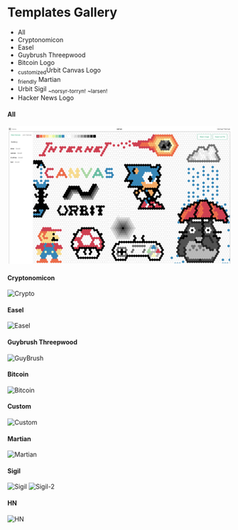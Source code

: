 # Templates Gallery

- All
- Cryptonomicon
- Easel
- Guybrush Threepwood
- Bitcoin Logo
- <sub>customized</sub>Urbit Canvas Logo
- <sub>friendly</sub> Martian
- Urbit Sigil <sub>~norsyr-torryn!</sub> <sub>~larsen!</sub>
- Hacker News Logo

#### All

![All](/images/mesh.png)

#### Cryptonomicon
![Crypto](/images/crypto.png)
#### Easel
![Easel](/images/easel.png)
#### Guybrush Threepwood
![GuyBrush](/images/guy.png)
#### Bitcoin
![Bitcoin](/images/bitcoin.png)
#### Custom
![Custom](/images/custom.png)
#### Martian
![Martian](/images/martian.png)
#### Sigil
![Sigil](/images/sigil-no-side.png)
![Sigil-2](/images/larsen.png)
#### HN
![HN](/images/hn.png)
